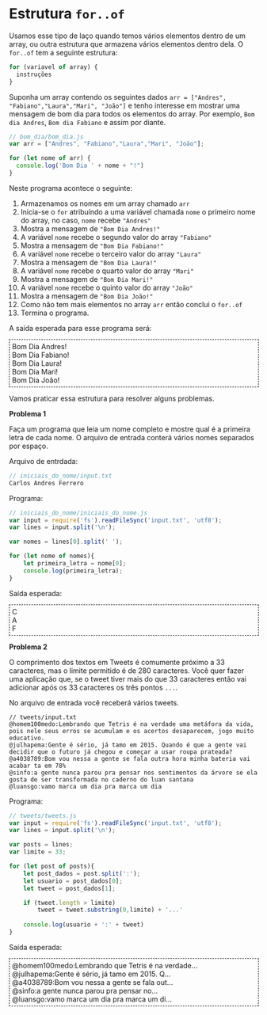<link rel="stylesheet" type="text/css" href="../style.css">

# Estrutura `for..of`

Usamos esse tipo de laço quando temos vários elementos dentro de um array, ou outra estrutura que armazena vários elementos dentro dela. O `for..of` tem a seguinte estrutura:

```js
for (variavel of array) {
  instruções
}
```

Suponha um array contendo os seguintes dados `arr = ["Andres", "Fabiano","Laura","Mari", "João"]` e tenho interesse em mostrar uma mensagem de bom dia para todos os elementos do array. Por exemplo, `Bom dia Andres`, `Bom dia Fabiano` e assim por diante.

```js
// bom_dia/bom_dia.js
var arr = ["Andres", "Fabiano","Laura","Mari", "João"];

for (let nome of arr) {
  console.log('Bom Dia ' + nome + "!")
}
```

Neste programa acontece o seguinte:
1. Armazenamos os nomes em um array chamado `arr`
2. Inicia-se o `for` atribuíndo a uma variável chamada `nome` o primeiro nome do array, no caso, `nome` recebe `"Andres"`
3. Mostra a mensagem de `"Bom Dia Andres!"`
4. A variável `nome` recebe o segundo valor do array `"Fabiano"`
5. Mostra a mensagem de `"Bom Dia Fabiano!"`
6. A variável `nome` recebe o terceiro valor do array `"Laura"`
7. Mostra a mensagem de `"Bom Dia Laura!"`
8. A variável `nome` recebe o quarto valor do array `"Mari"`
9. Mostra a mensagem de `"Bom Dia Mari!"`
10. A variável `nome` recebe o quinto valor do array `"João"`
11. Mostra a mensagem de `"Bom Dia João!"`
12. Como não tem mais elementos no array `arr` então conclui o `for..of`
13. Termina o programa.

A saída esperada para esse programa será:
<div style="border: 1px dashed black; padding: 5px;">
Bom Dia Andres!<br>
Bom Dia Fabiano!<br>
Bom Dia Laura!<br>
Bom Dia Mari!<br>
Bom Dia João!
</div>

Vamos praticar essa estrutura para resolver alguns problemas.

**Problema 1**

Faça um programa que leia um nome completo e mostre qual é a primeira letra de cada nome. O arquivo de entrada conterá vários nomes separados por espaço.

Arquivo de entrdada:
```js
// iniciais_do_nome/input.txt
Carlos Andres Ferrero
```

Programa:
```js
// iniciais_do_nome/iniciais_do_nome.js
var input = require('fs').readFileSync('input.txt', 'utf8');
var lines = input.split('\n');

var nomes = lines[0].split(' ');

for (let nome of nomes){
    let primeira_letra = nome[0];
    console.log(primeira_letra);
}
```

Saída esperada:
<div style="border: 1px dashed black; padding: 5px;">
C<br>
A<br>
F<br>
</div>


**Problema 2**

O comprimento dos textos em Tweets é comumente próximo a 33 caracteres, mas o limite permitido é de 280 caracteres. Você quer fazer uma aplicação que, se o tweet tiver mais do que 33 caracteres então vai adicionar após os 33 caracteres os três pontos `...`.

No arquivo de entrada você receberá vários tweets.

```
// tweets/input.txt
@homem100medo:Lembrando que Tetris é na verdade uma metáfora da vida, pois nele seus erros se acumulam e os acertos desaparecem, jogo muito educativo.
@julhapema:Gente é sério, já tamo em 2015. Quando é que a gente vai decidir que o futuro já chegou e começar a usar roupa prateada?
@a4038789:Bom vou nessa a gente se fala outra hora minha bateria vai acabar ta em 78%
@sinfo:a gente nunca parou pra pensar nos sentimentos da árvore se ela gosta de ser transformada no caderno do luan santana
@luansgo:vamo marca um dia pra marca um dia
```

Programa:
```js
// tweets/tweets.js
var input = require('fs').readFileSync('input.txt', 'utf8');
var lines = input.split('\n');

var posts = lines;
var limite = 33;

for (let post of posts){
    let post_dados = post.split(':');
    let usuario = post_dados[0];
    let tweet = post_dados[1];

    if (tweet.length > limite)
        tweet = tweet.substring(0,limite) + '...'
    
    console.log(usuario + ':' + tweet)
}
```

Saída esperada:
<div style="border: 1px dashed black; padding: 5px;">
@homem100medo:Lembrando que Tetris é na verdade...<br>
@julhapema:Gente é sério, já tamo em 2015. Q...<br>
@a4038789:Bom vou nessa a gente se fala out...<br>
@sinfo:a gente nunca parou pra pensar no...<br>
@luansgo:vamo marca um dia pra marca um di...<br>
</div>
